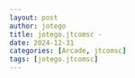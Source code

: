 ```yaml
---
layout: post
author: jotego
title: jotego.jtcomsc - 
date: 2024-12-31
categories: [Arcade, jtcomsc]
tags: [jotego.jtcomsc]
---
```



